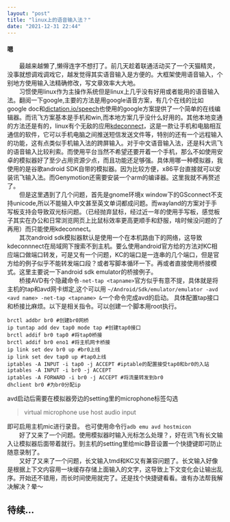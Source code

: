 ```yaml
---
layout: "post"
title: "linux上的语音输入法？"
date: "2021-12-31 22:44"
---
```

#### 嗯
　　最越来越懒了,懒得连字不想打了。前几天趁着联通活动买了一个天猫精灵，没事就想调戏调戏它，越发觉得其实语音输入是方便的。大框架使用语音输入，个别地方使用输入法精确修改，写文章效率大大地。  
　　习惯使用linux作为主操作系统但是linux上几乎没有好用或者能用的语音输入法。翻阅一下google,主要的方法是用google语音方案，有几个在线的比如google doc和[dictation.io/speech](https://dictation.io/speech)也使用的google方案提供了一个简单的在线编辑器。而讯飞方案基本是手机和win,而本地方案几乎没什么好用的。其他本地变通的方法还是有的，linux有个无敌的应用[kdeconnect](https://kdeconnect.kde.org)，这是一款让手机和电脑相互通信的软件，它可以手机电脑之间推送短信发送文件等，特别的还有一个远程输入的功能，这有点类似手机输入法的跨屏输入。对于中文语音输入法，还是科大讯飞的语音输入比较利索。而使用平台当然不希望还要开着一个手机，那么不如使用安卓的模拟器好了至少占用资源少点，而且功能还足够强。具体用哪一种模拟器，我使用的是谷歌android SDK自带的模拟器。因为比较方便，x86平台直接就可以安装讯飞输入法。而Genymotion还需要安装一个arm的编译器。这里我就不再赘述了。  
　　但是这里遇到了几个问题，首先是gnome环境x window下的GSconnect不支持unicode,所以不能输入中文甚至英文单词都成问题。而wayland的方案对于手写板支持会导致双光标问题。（已经抛弃鼠标，经过近一年的使用手写板，感觉板子其实在办公和日常浏览网页上比鼠标效率更高更顺手和舒服，啥时候没问题的了再用）而只能使用kdeconnect。  
　　其次android sdk模拟器默认是使用一个在本机路由下的网络，这导致kdeconnnect在局域网下搜索不到主机。要么使用android官方给的方法对KC相应端口做端口转发，可是又有一个问题，KC的端口是一连串的几个端口，但是官方给的例子似乎不能转发端口段？或者写脚本循环一下。再或者直接使用桥接模式。这里主要说一下android sdk emulator的桥接例子。  
　　桥接AVD有个隐藏命令```-net-tap <tapname>```官方似乎有意不提，具体就是将主机的tap和avd网卡绑定,这个可以用
``` ~/Android/Sdk/emulator/emulator -avd <avd name> -net-tap <tapname> & ```一个命令完成avd的启动。
具体配置tap接口和桥接比麻烦。以下是相关指令。可以创建一个脚本用root执行。
```
brctl addbr br0 #创建br0网桥
ip tuntap add dev tap0 mode tap #创建tap0接口
brctl addif br0 tap0 #将tap0桥接
brctl addif br0 eno1 #将主机网卡桥接
ip link set dev br0 up #br0上线
ip link set dev tap0 up #tap0上线
iptables -A INPUT -i tap0 -j ACCEPT #iptable的配置接受tap0和br0的入站
iptables -A INPUT -i br0 -j ACCEPT
iptables -A FORWARD -i br0 -j ACCEPT #将流量转发到br0
dhclient br0 #为br0分配ip
```
avd启动后需要在模拟器旁边的setting里的microphone标签勾选
>virtual microphone use host audio input

即可启用主机mic进行录音。
也可使用命令行```adb emu avd hostmicon```  
　　好了又来了一个问题。使用模拟器时输入光标怎么处理？，好在讯飞有长文输入让模拟器后面带着就行。到主机的setting里给mic静音设置一个快捷键即可防止随意录制了。  
　　又好了又来了一个问题，长文输入tmd和KC又有兼容问题了。长文输入好像是根据上下文内容用一块缓存存储上面输入的文字，这导致上下文变化会让输出乱序。开始还不错用，而长时间使用就完了。还是找个快捷键看看。谁有办法帮我解决解决？晕～
## 待续...
